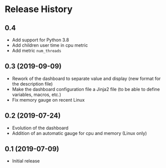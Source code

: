 
Release History
===============

0.4
---

- Add support for Python 3.8
- Add children user time in cpu metric
- Add metric ``num_threads``

0.3 (2019-09-09)
----------------

- Rework of the dashboard to separate value and display (new format for the description file)
- Make the dashboard configuration file a Jinja2 file (to be able to define variables, macros, etc.)
- Fix memory gauge on recent Linux

0.2 (2019-07-24)
----------------

- Evolution of the dashboard
- Addition of an automatic gauge for cpu and memory (Linux only)

0.1 (2019-07-09)
----------------

- Initial release
